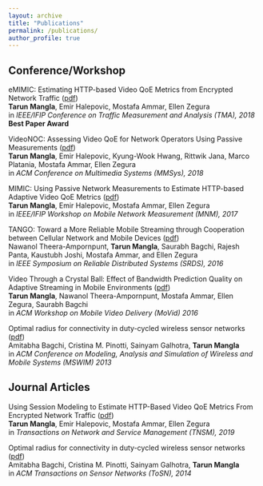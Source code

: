 ```yaml
---
layout: archive
title: "Publications"
permalink: /publications/
author_profile: true
---
```


Conference/Workshop
-------------------

eMIMIC: Estimating HTTP-based Video QoE Metrics from Encrypted Network Traffic ([pdf](link))  
**Tarun Mangla**, Emir Halepovic, Mostafa Ammar, Ellen Zegura  
in *IEEE/IFIP Conference on Traffic Measurement and Analysis (TMA), 2018*  
**Best Paper Award**

VideoNOC: Assessing Video QoE for Network Operators Using Passive Measurements ([pdf](link))  
**Tarun Mangla**, Emir Halepovic, Kyung-Wook Hwang, Rittwik Jana, Marco Platania, Mostafa Ammar, Ellen Zegura  
in *ACM Conference on Multimedia Systems (MMSys), 2018*

MIMIC: Using Passive Network Measurements to Estimate HTTP-based Adaptive Video QoE Metrics ([pdf](link))  
**Tarun Mangla**, Emir Halepovic, Mostafa Ammar, Ellen Zegura  
in *IEEE/IFIP Workshop on Mobile Network Measurement (MNM), 2017*

TANGO: Toward a More Reliable Mobile Streaming through Cooperation between Cellular Network and Mobile Devices ([pdf]())  
Nawanol Theera-Ampornpunt, **Tarun Mangla**, Saurabh Bagchi, Rajesh Panta, Kaustubh Joshi, Mostafa Ammar, and Ellen Zegura   
in *IEEE Symposium on Reliable Distributed Systems (SRDS), 2016* 

Video Through a Crystal Ball: Effect of Bandwidth Prediction Quality on Adaptive Streaming in Mobile Environments ([pdf](link))  
**Tarun Mangla**, Nawanol Theera-Ampornpunt, Mostafa Ammar, Ellen Zegura, Saurabh Bagchi  
in *ACM Workshop on Mobile Video Delivery (MoVid) 2016*

Optimal radius for connectivity in duty-cycled wireless sensor networks ([pdf](http://academicpages.github.io/files/paper1.pdf))  
Amitabha Bagchi, Cristina M. Pinotti, Sainyam Galhotra, **Tarun Mangla**  
in *ACM Conference on Modeling, Analysis and Simulation of Wireless and Mobile Systems (MSWIM) 2013*  

Journal Articles
---------------

Using Session Modeling to Estimate HTTP-Based Video QoE Metrics From Encrypted Network Traffic ([pdf](link))  
**Tarun Mangla**, Emir Halepovic, Mostafa Ammar, Ellen Zegura  
in *Transactions on Network and Service Management (TNSM), 2019*

Optimal radius for connectivity in duty-cycled wireless sensor networks ([pdf](link))  
Amitabha Bagchi, Cristina M. Pinotti, Sainyam Galhotra, **Tarun Mangla**  
in *ACM Transactions on Sensor Networks (ToSN), 2014*

 


